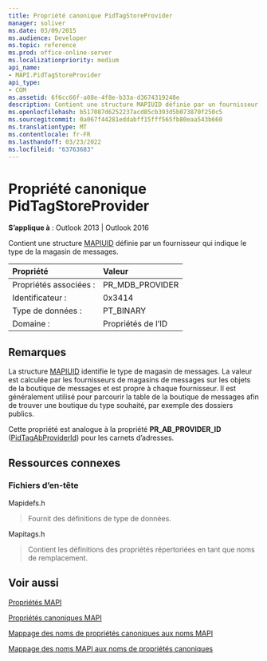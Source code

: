```yaml
---
title: Propriété canonique PidTagStoreProvider
manager: soliver
ms.date: 03/09/2015
ms.audience: Developer
ms.topic: reference
ms.prod: office-online-server
ms.localizationpriority: medium
api_name:
- MAPI.PidTagStoreProvider
api_type:
- COM
ms.assetid: 6f6cc66f-a08e-4f8e-b33a-d3674319248e
description: Contient une structure MAPIUID définie par un fournisseur qui indique le type de la magasin de messages. La valeur est calculée par les fournisseurs sur les objets de la boutique de messages.
ms.openlocfilehash: b517087d6252237acd85cb393d5b073870f250c5
ms.sourcegitcommit: 0a067f44281eddabff15fff565fb80eaa543b660
ms.translationtype: MT
ms.contentlocale: fr-FR
ms.lasthandoff: 03/23/2022
ms.locfileid: "63763683"
---
```

# <a name="pidtagstoreprovider-canonical-property"></a>Propriété canonique PidTagStoreProvider

  
  
**S’applique à** : Outlook 2013 | Outlook 2016 
  
Contient une structure [MAPIUID](mapiuid.md) définie par un fournisseur qui indique le type de la magasin de messages. 
  
|Propriété |Valeur |
|:-----|:-----|
|Propriétés associées :  <br/> |PR_MDB_PROVIDER  <br/> |
|Identificateur :  <br/> |0x3414  <br/> |
|Type de données :  <br/> |PT_BINARY  <br/> |
|Domaine :  <br/> |Propriétés de l’ID  <br/> |
   
## <a name="remarks"></a>Remarques

La structure [MAPIUID](mapiuid.md) identifie le type de magasin de messages. La valeur est calculée par les fournisseurs de magasins de messages sur les objets de la boutique de messages et est propre à chaque fournisseur. Il est généralement utilisé pour parcourir la table de la boutique de messages afin de trouver une boutique du type souhaité, par exemple des dossiers publics. 
  
Cette propriété est analogue à la propriété **PR_AB_PROVIDER_ID** ([PidTagAbProviderId](pidtagabproviderid-canonical-property.md)) pour les carnets d’adresses. 
  
## <a name="related-resources"></a>Ressources connexes

### <a name="header-files"></a>Fichiers d’en-tête

Mapidefs.h
  
> Fournit des définitions de type de données.
    
Mapitags.h
  
> Contient les définitions des propriétés répertoriées en tant que noms de remplacement.
    
## <a name="see-also"></a>Voir aussi



[Propriétés MAPI](mapi-properties.md)
  
[Propriétés canoniques MAPI](mapi-canonical-properties.md)
  
[Mappage des noms de propriétés canoniques aux noms MAPI](mapping-canonical-property-names-to-mapi-names.md)
  
[Mappage des noms MAPI aux noms de propriétés canoniques](mapping-mapi-names-to-canonical-property-names.md)

